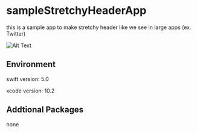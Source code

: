 # sampleStretchyHeaderApp

this is a sample app to make stretchy header like we see in large apps (ex. Twitter)

![Alt Text](https://github.com/takumaosada/sampleStretchyHeaderApp/blob/master/sampleStretchyHeader2.gif)

## Environment 

swift version: 5.0

xcode version: 10.2

## Addtional Packages

none
